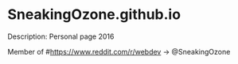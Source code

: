 # SneakingOzone.github.io
Description:
Personal page 2016

Member of #https://www.reddit.com/r/webdev -> @SneakingOzone
